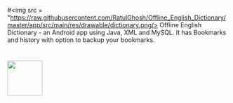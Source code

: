 #<img src = "https://raw.githubusercontent.com/RatulGhosh/Offline_English_Dictionary/master/app/src/main/res/drawable/dictionary.png/>
Offline English Dictionary - an Android app using Java, XML and MySQL.  It has Bookmarks and history with option to backup your bookmarks.

# <img src="https://img.shields.io/badge/license-MIT-blue.svg?style=flat" width="80" />

